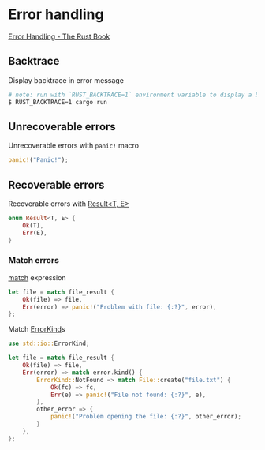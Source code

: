 # Error handling

[Error Handling - The Rust Book](https://doc.rust-lang.org/book/ch09-00-error-handling.html)<br>

<!-- Backtrace {{{-->
## Backtrace

Display backtrace in error message

```sh
# note: run with `RUST_BACKTRACE=1` environment variable to display a backtrace
$ RUST_BACKTRACE=1 cargo run
```
<!-- }}} -->

<!-- Unrecoverable errors {{{-->

## Unrecoverable errors

Unrecoverable errors with `panic!` macro

```rs
panic!("Panic!");
```
<!-- }}} -->

<!-- Recoverable errors {{{-->
## Recoverable errors

Recoverable errors with [Result<T, E>](https://doc.rust-lang.org/std/result/)

```rs
enum Result<T, E> {
    Ok(T),
    Err(E),
}
```

### Match errors

[match](https://doc.rust-lang.org/std/keyword.match.html) expression

```rs
let file = match file_result {
    Ok(file) => file,
    Err(error) => panic!("Problem with file: {:?}", error),
};
```

Match [ErrorKind](https://doc.rust-lang.org/std/io/enum.ErrorKind.html)s

```rs
use std::io::ErrorKind;

let file = match file_result {
    Ok(file) => file,
    Err(error) => match error.kind() {
        ErrorKind::NotFound => match File::create("file.txt") {
            Ok(fc) => fc,
            Err(e) => panic!("File not found: {:?}", e),
        },
        other_error => {
            panic!("Problem opening the file: {:?}", other_error);
        }
    },
};
```
<!-- }}} -->
